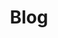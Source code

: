 ---
title: "Blog"
permalink: /blog/
excerpt: "I have blog posts here from my time at Makers and then I will now be posting blogs linking to any personal projects I do whilst on the job hunt!"
header:
  overlay_color: "#333"
  actions:
    - label: "About Makers"
      url: "https://makers.tech/"

layout: collection
collection: blog
entries_layout: grid
classes: wide
---